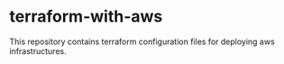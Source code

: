 # terraform-with-aws
This repository contains terraform configuration files for deploying aws infrastructures. 
